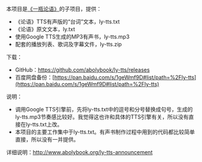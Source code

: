 本项目是[《一瓶论语》](https://github.com/abolybook/aboly)的子项目，提供：

- 《论语》TTS有声版的“台词”文本，ly-tts.txt
- 《论语》原文文本，ly.txt
- 使用Google TTS生成的MP3有声书，ly-tts.mp3
- 配套的播放列表、歌词及字幕文件，ly-tts.zip

下载：

- GitHub：https://github.com/abolybook/ly-tts/releases
- 百度网盘备份：[https://pan.baidu.com/s/1geWmf9D#list/path=%2Fly-tts](https://pan.baidu.com/s/1geWmf9D#list/path=%2Fly-tts)

说明：

- 调用Google TTS引擎前，先将ly-tts.txt中的逗号和分号替换成句号，生成的ly-tts.mp3节奏感比较好。我觉得这也许和具体的TTS引擎有关，所以没有直接在ly-tts.txt上改。
- 本项目的主要工作集中于ly-tts.txt。有声书制作过程中用到的代码都比较简单直接，所以没有一并提供。

详细说明：http://www.abolybook.org/ly-tts-announcement
